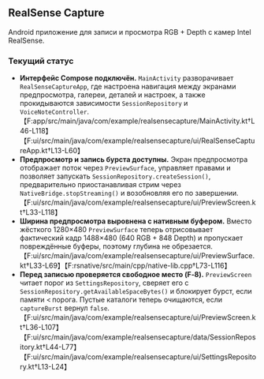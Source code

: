 ## RealSense Capture

Android приложение для записи и просмотра RGB + Depth с камер Intel RealSense.

### Текущий статус

* **Интерфейс Compose подключён.** `MainActivity` разворачивает `RealSenseCaptureApp`, где настроена навигация между экранами предпросмотра, галереи, деталей и настроек, а также прокидываются зависимости `SessionRepository` и `VoiceNoteController`. 【F:app/src/main/java/com/example/realsensecapture/MainActivity.kt†L46-L118】【F:ui/src/main/java/com/example/realsensecapture/ui/RealSenseCaptureApp.kt†L13-L60】
* **Предпросмотр и запись бурста доступны.** Экран предпросмотра отображает поток через `PreviewSurface`, управляет правами и позволяет запускать `SessionRepository.createSession()`, предварительно приостанавливая стрим через `NativeBridge.stopStreaming()` и возобновляя его по завершении. 【F:ui/src/main/java/com/example/realsensecapture/ui/PreviewScreen.kt†L33-L118】
* **Ширина предпросмотра выровнена с нативным буфером.** Вместо жёсткого 1280×480 `PreviewSurface` теперь отрисовывает фактический кадр 1488×480 (640 RGB + 848 Depth) и пропускает повреждённые буферы, поэтому глубина не обрезается. 【F:ui/src/main/java/com/example/realsensecapture/ui/PreviewSurface.kt†L33-L69】【F:rsnative/src/main/cpp/native-lib.cpp†L73-L116】
* **Перед записью проверяется свободное место (F‑8).** `PreviewScreen` читает порог из `SettingsRepository`, сверяет его с `SessionRepository.getAvailableSpaceBytes()` и блокирует бурст, если памяти < порога. Пустые каталоги теперь очищаются, если `captureBurst` вернул `false`. 【F:ui/src/main/java/com/example/realsensecapture/ui/PreviewScreen.kt†L36-L107】【F:ui/src/main/java/com/example/realsensecapture/data/SessionRepository.kt†L44-L77】【F:ui/src/main/java/com/example/realsensecapture/ui/SettingsRepository.kt†L13-L24】
